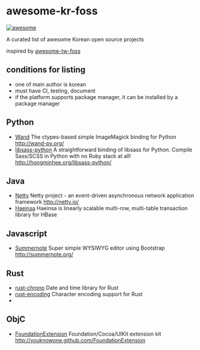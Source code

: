 # awesome-kr-foss

[![awesome](https://camo.githubusercontent.com/13c4e50d88df7178ae1882a203ed57b641674f94/68747470733a2f2f63646e2e7261776769742e636f6d2f73696e647265736f726875732f617765736f6d652f643733303566333864323966656437386661383536353265336136336531353464643865383832392f6d656469612f62616467652e737667)](https://github.com/darjeeling/awesome-kr-foss)

A curated list of awesome Korean open source projects

inspired by [awesome-tw-foss](https://github.com/tjwei/awesome-tw-foss)

## conditions for listing
* one of main author is korean
* must have CI, testing, document
* if the platform supports package manager, it can be installed by a package manager

## Python
* [Wand](https://github.com/dahlia/wand) The ctypes-based simple ImageMagick binding for Python http://wand-py.org/
* [libsass-python](https://github.com/dahlia/libsass-python) A straightforward binding of libsass for Python. Compile Sass/SCSS in Python with no Ruby stack at all! http://hongminhee.org/libsass-python/

## Java
* [Netty](https://github.com/netty/netty) Netty project - an event-driven asynchronous network application framework http://netty.io/
* [Haeinsa](https://github.com/VCNC/haeinsa) Haeinsa is linearly scalable multi-row, multi-table transaction library for HBase

## Javascript
* [Summernote](https://github.com/summernote/summernote) Super simple WYSIWYG editor using Bootstrap http://summernote.org/

## Rust
* [rust-chrono](https://github.com/lifthrasiir/rust-chrono) Date and time library for Rust
* [rust-encoding](https://github.com/lifthrasiir/rust-encoding) Character encoding support for Rust
* 
## ObjC
* [FoundationExtension](https://github.com/youknowone/FoundationExtension) Foundation/Cocoa/UIKit extension kit http://youknowone.github.com/FoundationExtension
